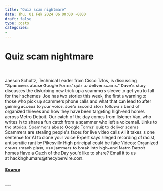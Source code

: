 ```yaml
---
title: "Quiz scam nightmare"
date: Thu, 01 Feb 2024 06:00:00 -0000
draft: false
type: posts
categories: 
- 
---
```

# Quiz scam nightmare

<br/>

<br/>
Jaeson Schultz, Technical Leader from Cisco Talos, is discussing "Spammers abuse Google Forms’ quiz to deliver scams." Dave's story discusses the disturbing new trick up a scammers sleeve to get you to fall for their schemes. Joe has two stories this week, the first a warning to those who pick up scammers phone calls and what that can lead to after gaining access to your voice. Joe's second story follows a band of organized thieves and how they have been targeting high-end homes across Metro Detroit. Our catch of the day comes from listener Van, who writes in to share a fun catch from a scammer who left a voicemail. Links to the stories: Spammers abuse Google Forms’ quiz to deliver scams Scammers are stealing people's faces for live video calls All it takes is one sentence for AI to clone your voice Expert says alleged recording of racist, antisemitic rant by Pikesville High principal could be fake Videos: Organized crews smash glass, use jammers to break into high-end Metro Detroit homes Have a Catch of the Day you'd like to share? Email it to us at hackinghumans@thecyberwire.com.

#### [Source](https://thecyberwire.com/podcasts/hacking-humans/275/notes)

<br/>
---
